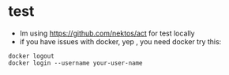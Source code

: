 # test
- Im using https://github.com/nektos/act for test locally
- if you have issues with docker, yep , you need docker try this:
```
docker logout
docker login --username your-user-name
```